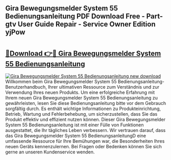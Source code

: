 ## Gira Bewegungsmelder System 55 Bedienungsanleitung PDF Download Free - Part-gtv User Guide Repair - Service Owner Edition yjPow

# <h2><a href="http://df3118.blite.top/?on=Gira+Bewegungsmelder+System+55+Bedienungsanleitung">🔗Download 👉🔴 Gira Bewegungsmelder System 55 Bedienungsanleitung</a></h2>

[![Gira Bewegungsmelder System 55 Bedienungsanleitung new download](https://i.imgur.com/lujVjoI.png)](http://df3118.blite.top/?on=Gira+Bewegungsmelder+System+55+Bedienungsanleitung)
Willkommen beim Gira Bewegungsmelder System 55 Bedienungsanleitung-Benutzerhandbuch, Ihrer ultimativen Ressource zum Verständnis und zur Verwendung Ihres neuen Produkts. Um eine erfolgreiche Erfahrung mit Ihrem neuen Gira Bewegungsmelder System 55 Bedienungsanleitung zu gewährleisten, lesen Sie diese Bedienungsanleitung bitte vor dem Gebrauch sorgfältig durch. Es enthält wichtige Informationen zu Produkteinrichtung, Betrieb, Wartung und Fehlerbehebung, um sicherzustellen, dass Sie das Produkt effektiv und effizient nutzen können. Dieser Gira Bewegungsmelder System 55 Bedienungsanleitung ist mit einer Fülle von Funktionen ausgestattet, die Ihr tägliches Leben verbessern. Wir vertrauen darauf, dass das Gira Bewegungsmelder System 55 BedienungsanleitungD eine umfassende Ressource für Ihre Bemühungen war, die Besonderheiten Ihres neuen Geräts kennenzulernen. Bei Fragen oder Bedenken können Sie sich gerne an unseren Kundenservice wenden.
